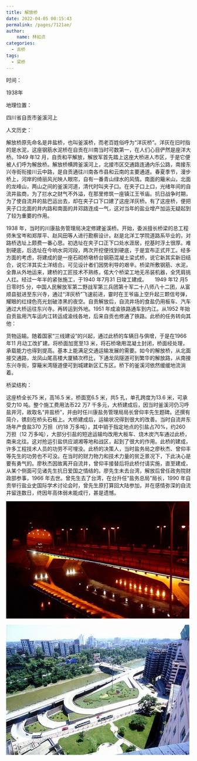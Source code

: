 ```yaml
---
title: 解放桥
date: 2022-04-05 00:15:43
permalink: /pages/7121ae/
author:
    name: 林如贞
categories:
  - 古桥
tags:
  - 梁桥 
---
```

时间：

1938年

地理位置：

四川省自贡市釜溪河上

人文历史：

解放桥原先命名是井盐桥，也叫釜溪桥，而老百姓俗呼为“洋灰桥”。洋灰在旧时指的是水泥，这座钢筋水泥桥在自贡在川南当时可数第一，在人们心目俨然是座洋大桥。1949 年12 月，自贡和平解放，解放军首先踏上这座大桥进人市区，于是它便被人们呼为解放桥。解放桥横跨釜溪河上，北接市区交通路连通内乐公路，南接东兴寺街衔接川云中路，是自贡通往川南各市县和云南的主要通道。春夏季节，漫步桥上，河岸的绮丽风光映人眼帘，自有一番青山绿水的风情。南面的簸米山，北面的龙峰山，两山之间的釜溪河道，清代时叫夹子口。在夹子口上口，光绪年间的自流井盐商，为了拦水之财气不外溢，在那里修筑一座镇江王爷庙。抗日战争时期，为了使自流井的盐巴运出去，却在夹子口下口建了这座洋灰桥。有了这座桥，便把夹子口北面的井内路和南面的井邓路连成一气，这对当年的盐业增产加运无疑起到了较为重要的作用。

1938 年，当时的川康盐务管理局决定修建釜溪桥。开始，委派擅长桥梁的总工程师朱宝岑和郑厚平、赵风田等人进行勘察设计。赵是北洋工学院道路系毕业的，对路桥选址上颇费一番心思。初选址在夹子口正下口处水涯居，挖基时浮土很厚。难到硬底，后选址在今响水洞河段，两次开挖便找到硬底，于是宜布正式开工。经多方面的考虑，将建成的是一座石砌桥墩桥台钢筋混凝土梁式桥，说它新其实新旧结合，说它洋其实土洋结合。可见设计者们因势利导的艰辛。桥梁所敷钢筋、水泥，全靠从外地运来，建桥的工匠技术不熟练，偌大个桥梁工地无吊装机器，全凭肩挑人扛。经过一年半的紧张施工，于1940 年7月31 日竣工建成。　　1949 年12 月5 日零时5 分，中国人民解放军第二野战军第三兵团第十军二十八师八十二团，从富顺县挺进至东兴寺，通过“洋灰桥”飞速前进，霎时在王爷庙上空升起三颗信号弹，耀眼的红绿色亮光划破漆黑的夜空。自贡解放后，自流井场的食盐仍用板车、汽车通过大桥运往东兴寺。再转运到外地。1951 年成渝铁路通车到内江。从1952 年始自贡盐用汽车运内江转运成渝线各地，后来自贡也修通了铁路。此桥的任务转向其他：

货物运输。随着国家“三线建设”的兴起，通过此桥的车辆日与俱增，于是在1966 年11 月动工改扩建。将桥面加宽至13 米，将石桥墩用混凝土封闭，桥面经处理，承载能力也得到提高。基本上能满足交通运输发展的需要。如今的解放桥，从北面接交通路，龙凤山尾高楼大厦鳞次栉比，下通龙凤隧道可到繁华的解放路，从南接东兴寺街，穿簸米湾隧道便可到城建新区汇东区。桥下的釜溪河依然缓缓地流淌着。

桥梁结构：

这座桥全长75 米，高16.5 米，桥面宽6.5 米，共5 孔，单孔跨度为13.6 米，可承受力10 吨。整个施工费用法币22 万7 千多元，大桥建成后，因当时釜溪河仍习呼盐井河，故取名“井盐桥”，并由时任川康盐务管理局局长曾仰丰先生题碑。还撰有简介，镌刻在桥头石板上。大桥建成后，运输状况得到很大的改善。当时自流井东场年产食盐370 万担（约18 万多吨），其中销于指定地点的引盐占70%，约260 万担（12 万多吨），大部分引盐的短途运输均改用大板车、烧木炭汽车通过此桥，南来北往。这对抢运引盐供应湖湘等地和战区，起到了很大的作用。此桥的建成，许多工程技术人员的功劳不可埋没。此桥的决策人，当时盐务局之廖秋杰、曾仰丰等先生的功劳也不可没。在当时的财力物力和技术力量的贫乏景况下，下此决心是要有勇气的。廖秋杰因故离开自流井，曾仰丰接替后将此桥付请实施，直至建成，从某个侧面可见诸先生抗日爱国之情结的。廖先生未去台湾，解放后曾任政务院财政部参事，1966 年去世。曾先生去了台湾，在台升任“盐务总局”局长，1990 年自贡举行盐业史国际学术讨论会时，曾先生原打算回大陆参加，并在感情弥深的自流井留连数日，终因年高体弱未能成行，甚是遗憾。

![解放桥](/img/photo/18.jpg)

![解放桥](/img/photo/19.jpg)
